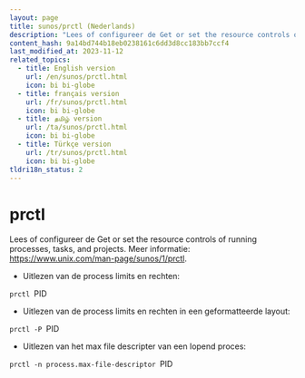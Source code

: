 ```yaml
---
layout: page
title: sunos/prctl (Nederlands)
description: "Lees of configureer de Get or set the resource controls of running processes, tasks, and projects."
content_hash: 9a14bd744b18eb0238161c6dd3d8cc183bb7ccf4
last_modified_at: 2023-11-12
related_topics:
  - title: English version
    url: /en/sunos/prctl.html
    icon: bi bi-globe
  - title: français version
    url: /fr/sunos/prctl.html
    icon: bi bi-globe
  - title: தமிழ் version
    url: /ta/sunos/prctl.html
    icon: bi bi-globe
  - title: Türkçe version
    url: /tr/sunos/prctl.html
    icon: bi bi-globe
tldri18n_status: 2
---
```

# prctl

Lees of configureer de Get or set the resource controls of running processes, tasks, and projects.
Meer informatie: <https://www.unix.com/man-page/sunos/1/prctl>.

- Uitlezen van de process limits en rechten:

`prctl `<span class="tldr-var badge badge-pill bg-dark-lm bg-white-dm text-white-lm text-dark-dm font-weight-bold">PID</span>

- Uitlezen van de process limits en rechten in een geformatteerde layout:

`prctl -P `<span class="tldr-var badge badge-pill bg-dark-lm bg-white-dm text-white-lm text-dark-dm font-weight-bold">PID</span>

- Uitlezen van het max file descripter van een lopend proces:

`prctl -n process.max-file-descriptor `<span class="tldr-var badge badge-pill bg-dark-lm bg-white-dm text-white-lm text-dark-dm font-weight-bold">PID</span>
